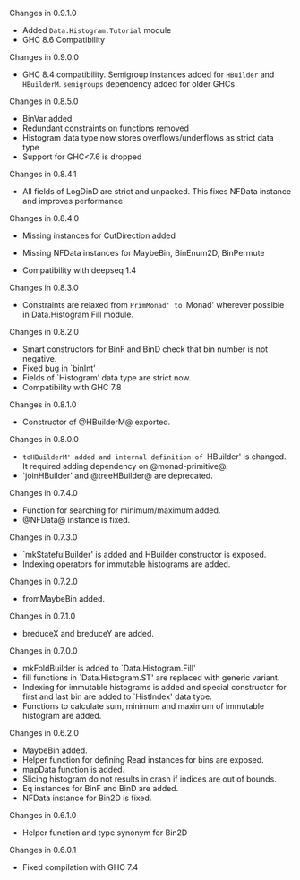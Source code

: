 Changes in 0.9.1.0
  * Added `Data.Histogram.Tutorial` module	
  * GHC 8.6 Compatibility

Changes in 0.9.0.0

  * GHC 8.4 compatibility. Semigroup instances added for `HBuilder` and
    `HBuilderM`. `semigroups` dependency added for older GHCs

Changes in 0.8.5.0

  * BinVar added
  * Redundant constraints on functions removed
  * Histogram data type now stores overflows/underflows as strict data type
  * Support for GHC<7.6 is dropped

Changes in 0.8.4.1

  * All fields of LogDinD are strict and unpacked. This fixes NFData
    instance and improves performance


Changes in 0.8.4.0

  * Missing instances for CutDirection added

  * Missing NFData instances for MaybeBin, BinEnum2D, BinPermute

  * Compatibility with deepseq 1.4


Changes in 0.8.3.0

  * Constraints are relaxed from `PrimMonad' to `Monad' wherever possible in
    Data.Histogram.Fill module.


Changes in 0.8.2.0

  * Smart constructors for BinF and BinD check that bin number is not
    negative.
  * Fixed bug in `binInt'
  * Fields of `Histogram' data type are strict now.
  * Compatibility with GHC 7.8


Changes in 0.8.1.0

  * Constructor of @HBuilderM@ exported.


Changes in 0.8.0.0

  * `toHBuilderM' added and internal definition of `HBuilder' is
    changed. It required adding dependency on @monad-primitive@.
  * `joinHBuilder' and @treeHBuilder@ are deprecated.


Changes in 0.7.4.0

  * Function for searching for minimum/maximum added.
  * @NFData@ instance is fixed.


Changes in 0.7.3.0

  * `mkStatefulBuilder' is added and HBuilder constructor is exposed.
  * Indexing operators for immutable histograms are added.


Changes in 0.7.2.0

  * fromMaybeBin added.


Changes in 0.7.1.0

  * breduceX and breduceY are added.


Changes in 0.7.0.0

  * mkFoldBuilder is added to `Data.Histogram.Fill'
  * fill functions in `Data.Histogram.ST' are replaced with generic
    variant.
  * Indexing for immutable histograms is added and special constructor
    for first and last bin are added to `HistIndex' data type.
  * Functions to calculate sum, minimum and maximum of immutable
    histogram are added.


Changes in 0.6.2.0

  * MaybeBin added.
  * Helper function for defining Read instances for bins are exposed.
  * mapData function is added.
  * Slicing histogram do not results in crash if indices are out of
    bounds.
  * Eq instances for BinF and BinD are added.
  * NFData instance for Bin2D is fixed.


Changes in 0.6.1.0

  * Helper function and type synonym for Bin2D


Changes in 0.6.0.1

  * Fixed compilation with GHC 7.4
